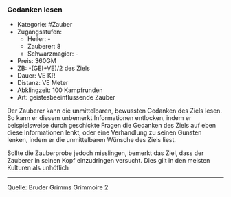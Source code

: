 ### Gedanken lesen

- Kategorie: #Zauber
- Zugangsstufen:
  - Heiler: -
  - Zauberer: 8
  - Schwarzmagier: -
- Preis: 360GM
- ZB: -(GEI+VE)/2 des Ziels
- Dauer: VE KR
- Distanz: VE Meter
- Abklingzeit: 100 Kampfrunden
- Art: geistesbeeinflussende Zauber

Der Zauberer kann die unmittelbaren, bewussten Gedanken des Ziels lesen. So kann er diesem unbemerkt Informationen entlocken, indem er beispielsweise durch geschickte Fragen die Gedanken des Ziels auf eben diese Informationen lenkt, oder eine Verhandlung zu seinen Gunsten lenken, indem er die unmittelbaren Wünsche des Ziels liest.

Sollte die Zauberprobe jedoch misslingen, bemerkt das Ziel, dass der Zauberer in seinen Kopf einzudringen versucht. Dies gilt in den meisten Kulturen als unhöflich

---

Quelle: Bruder Grimms Grimmoire 2
